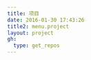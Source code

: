 ```yaml
---
title: 项目
date: 2016-01-30 17:43:26
title2: menu.project
layout: project
gh:
  type: get_repos
---
```

